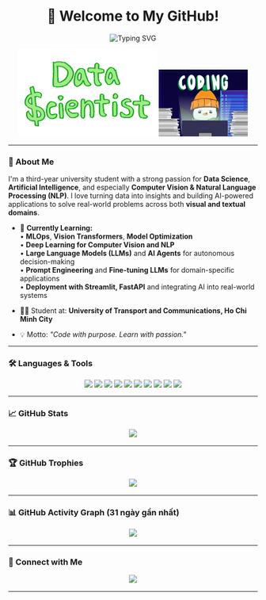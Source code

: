 <h1 align="center">👋 Welcome to My GitHub!</h1>

<p align="center">
  <img src="https://readme-typing-svg.demolab.com?font=Fira+Code&size=25&pause=1000&color=1F75FE&center=true&vCenter=true&width=800&lines=Hi%2C+I'm+Giang+Son;Data+Scientist" alt="Typing SVG" />
</p>


<p align="center">
  <img src="https://github.com/GiangSon-5/GiangSon-5/blob/main/assets/data%20scientist.gif" width="280" alt="Data GIF"/>
  <img src="https://github.com/GiangSon-5/GiangSon-5/blob/main/assets/giphy.gif" width="180" alt="Coding Fun"/>
</p>

---

### 🙋 About Me

I'm a third-year university student with a strong passion for **Data Science**, **Artificial Intelligence**, and especially **Computer Vision & Natural Language Processing (NLP)**. I love turning data into insights and building AI-powered applications to solve real-world problems across both **visual and textual domains**.

- 🌱 **Currently Learning:**  
  • **MLOps**, **Vision Transformers**, **Model Optimization**  
  • **Deep Learning for Computer Vision and NLP**  
  • **Large Language Models (LLMs)** and **AI Agents** for autonomous decision-making  
  • **Prompt Engineering** and **Fine-tuning LLMs** for domain-specific applications  
  • **Deployment with Streamlit, FastAPI** and integrating AI into real-world systems  


- 👨‍🎓 Student at: **University of Transport and Communications, Ho Chi Minh City**  
- 💡 Motto: *"Code with purpose. Learn with passion."*

---

### 🛠️ Languages & Tools

<p align="center">
  <img src="https://img.shields.io/badge/Python-3776AB?style=for-the-badge&logo=python&logoColor=white"/>
  <img src="https://img.shields.io/badge/PyTorch-EE4C2C?style=for-the-badge&logo=pytorch&logoColor=white"/>
  <img src="https://img.shields.io/badge/TensorFlow-FF6F00?style=for-the-badge&logo=tensorflow&logoColor=white"/>
  <img src="https://img.shields.io/badge/OpenCV-27338e?style=for-the-badge&logo=opencv&logoColor=white"/>
  <img src="https://img.shields.io/badge/Scikit--Learn-F7931E?style=for-the-badge&logo=scikit-learn&logoColor=white"/>
  <img src="https://img.shields.io/badge/NumPy-013243?style=for-the-badge&logo=numpy&logoColor=white"/>
  <img src="https://img.shields.io/badge/Pandas-150458?style=for-the-badge&logo=pandas&logoColor=white"/>
  <img src="https://img.shields.io/badge/Matplotlib-3776AB?style=for-the-badge&logo=python&logoColor=white"/>
  <img src="https://img.shields.io/badge/Streamlit-FF4B4B?style=for-the-badge&logo=streamlit&logoColor=white"/>
  <img src="https://img.shields.io/badge/OpenAI-412991?style=for-the-badge&logo=openai&logoColor=white"/>
</p>

---

### 📈 GitHub Stats


<p align="center">
  <img src="https://github-readme-stats.vercel.app/api?username=GiangSon-5&show_icons=true&theme=radical&count_private=true&cache_seconds=1800" width="45%"/>
</p>


---

### 🏆 GitHub Trophies

<p align="center">
  <img src="https://github-profile-trophy.vercel.app/?username=GiangSon-5&theme=radical&row=1&column=7" />
</p>

---

### 📊 GitHub Activity Graph (31 ngày gần nhất)

<p align="center">
  <img src="https://github-readme-activity-graph.vercel.app/graph?username=GiangSon-5&theme=tokyo-night" />
</p>


---

### 🔗 Connect with Me

<p align="center">
  <a href="https://www.linkedin.com/in/nguyenquyetgiangson/">
    <img src="https://img.shields.io/badge/LinkedIn-blue?style=for-the-badge&logo=linkedin&logoColor=white" />
  </a>
</p>

---

